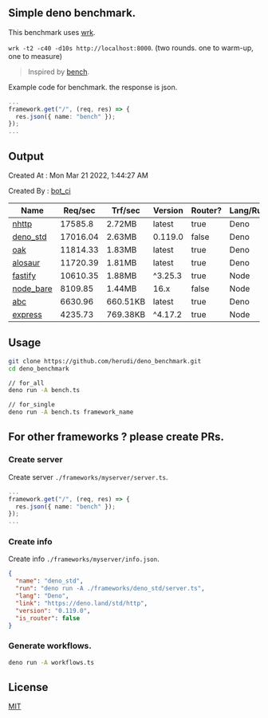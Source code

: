 ## Simple deno benchmark.
This benchmark uses [wrk](https://github.com/wg/wrk).

`wrk -t2 -c40 -d10s http://localhost:8000`. (two rounds. one to warm-up, one to measure)

> Inspired by [bench](https://github.com/denosaurs/bench).

Example code for benchmark. the response is json.
```ts
...
framework.get("/", (req, res) => {
  res.json({ name: "bench" });
});
...
```

## Output
Created At : Mon Mar 21 2022, 1:44:27 AM

Created By : [bot_ci](https://github.com/herudi/deno_benchmarks/commits?author=github-actions%5Bbot%5D)

|Name|Req/sec|Trf/sec|Version|Router?|Lang/Runtime|
|----|----|----|----|----|----|
|[nhttp](https://github.com/nhttp/nhttp)|17585.8|2.72MB|latest|true|Deno|
|[deno_std](https://deno.land/std/http)|17016.04|2.63MB|0.119.0|false|Deno|
|[oak](https://github.com/oakserver/oak)|11814.33|1.83MB|latest|true|Deno|
|[alosaur](https://github.com/alosaur/alosaur)|11720.39|1.81MB|latest|true|Deno|
|[fastify](https://github.com/fastify/fastify)|10610.35|1.88MB|^3.25.3|true|Node|
|[node_bare](https://nodejs.org)|8109.85|1.44MB|16.x|false|Node|
|[abc](https://deno.land/x/abc)|6630.96|660.51KB|latest|true|Deno|
|[express](https://github.com/expressjs/express)|4235.73|769.38KB|^4.17.2|true|Node|


## Usage
```bash
git clone https://github.com/herudi/deno_benchmark.git
cd deno_benchmark

// for_all
deno run -A bench.ts

// for_single
deno run -A bench.ts framework_name
```
## For other frameworks ? please create PRs.
### Create server
Create server `./frameworks/myserver/server.ts`.
```ts
...
framework.get("/", (req, res) => {
  res.json({ name: "bench" });
});
...
```
### Create info
Create info `./frameworks/myserver/info.json`.
```json
{
  "name": "deno_std",
  "run": "deno run -A ./frameworks/deno_std/server.ts",
  "lang": "Deno",
  "link": "https://deno.land/std/http",
  "version": "0.119.0",
  "is_router": false
}
```
### Generate workflows.
```bash
deno run -A workflows.ts
```
## License

[MIT](LICENSE)

